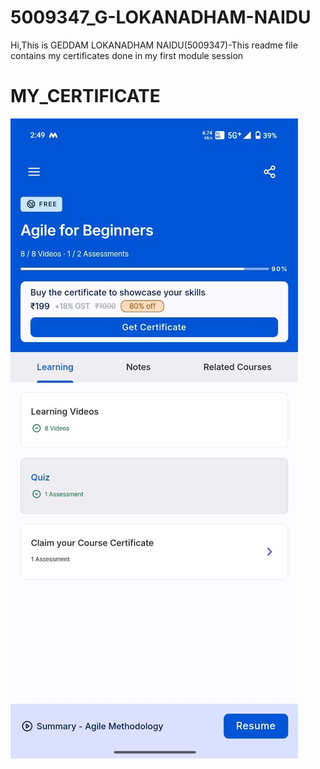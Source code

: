 # 5009347_G-LOKANADHAM-NAIDU


Hi,This is GEDDAM LOKANADHAM NAIDU(5009347)-This readme file contains my certificates done in my first module session


# MY_CERTIFICATE

 
![Agile Certificate](SDLC/Agile_Certificate_1.jpg)